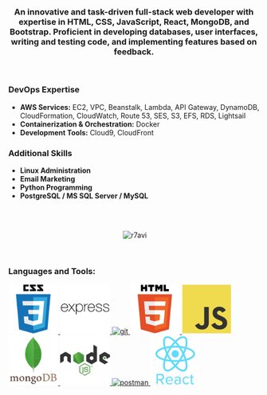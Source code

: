<div align="center">

  <h3>An innovative and task-driven full-stack web developer with expertise in HTML, CSS, JavaScript, React, MongoDB,
    and Bootstrap. Proficient in developing databases, user interfaces, writing and testing code, and implementing
    features based on feedback.</h3>
</div></br>
<div align="left">

  <h3>DevOps Expertise</h3>

  <ul>
    <li><strong>AWS Services:</strong> EC2, VPC, Beanstalk, Lambda, API Gateway, DynamoDB, CloudFormation, CloudWatch,
      Route 53, SES, S3, EFS, RDS, Lightsail</li>
    <li><strong>Containerization & Orchestration:</strong> Docker</li>
    <li><strong>Development Tools:</strong> Cloud9, CloudFront</li>
  </ul>

  <h3>Additional Skills</h3>

  <ul>
    <li><strong>Linux Administration</strong></li>
    <li><strong>Email Marketing</strong></li>
    <li><strong>Python Programming</strong></li>
    <li><strong>PostgreSQL / MS SQL Server / MySQL</strong></li>
  </ul>
  <br />
</div>

<br />

<div align="center">
  <p>&nbsp;<img src="https://github-readme-stats.vercel.app/api?username=r7avi&show_icons=true&locale=en" alt="r7avi" />
  </p>
</div> </br>

<h3 align="left">Languages and Tools:</h3>
<p align="left"> <a href="https://www.w3schools.com/css/" target="_blank" rel="noreferrer"> <img
      src="https://raw.githubusercontent.com/devicons/devicon/master/icons/css3/css3-original-wordmark.svg" alt="css3"
      width="100" height="100" /> </a> <a href="https://expressjs.com" target="_blank" rel="noreferrer"> <img
      src="https://raw.githubusercontent.com/devicons/devicon/master/icons/express/express-original-wordmark.svg"
      alt="express" width="100" height="100" /> </a> <a href="https://git-scm.com/" target="_blank" rel="noreferrer">
    <img src="https://www.vectorlogo.zone/logos/git-scm/git-scm-icon.svg" alt="git" width="100" height="100" /> </a> <a
    href="https://www.w3.org/html/" target="_blank" rel="noreferrer"> <img
      src="https://raw.githubusercontent.com/devicons/devicon/master/icons/html5/html5-original-wordmark.svg"
      alt="html5" width="100" height="100" /> </a> <a href="https://developer.mozilla.org/en-US/docs/Web/JavaScript"
    target="_blank" rel="noreferrer"> <img
      src="https://raw.githubusercontent.com/devicons/devicon/master/icons/javascript/javascript-original.svg"
      alt="javascript" width="100" height="100" /> </a> <a href="https://www.mongodb.com/" target="_blank"
    rel="noreferrer"> <img
      src="https://raw.githubusercontent.com/devicons/devicon/master/icons/mongodb/mongodb-original-wordmark.svg"
      alt="mongodb" width="100" height="100" /> </a> <a href="https://nodejs.org" target="_blank" rel="noreferrer"> <img
      src="https://raw.githubusercontent.com/devicons/devicon/master/icons/nodejs/nodejs-original-wordmark.svg"
      alt="nodejs" width="100" height="100" /> </a> <a href="https://postman.com" target="_blank" rel="noreferrer"> <img
      src="https://www.vectorlogo.zone/logos/getpostman/getpostman-icon.svg" alt="postman" width="100" height="100" />
  </a> <a href="https://reactjs.org/" target="_blank" rel="noreferrer"> <img
      src="https://raw.githubusercontent.com/devicons/devicon/master/icons/react/react-original-wordmark.svg"
      alt="react" width="100" height="100" /> </a>
</p>
